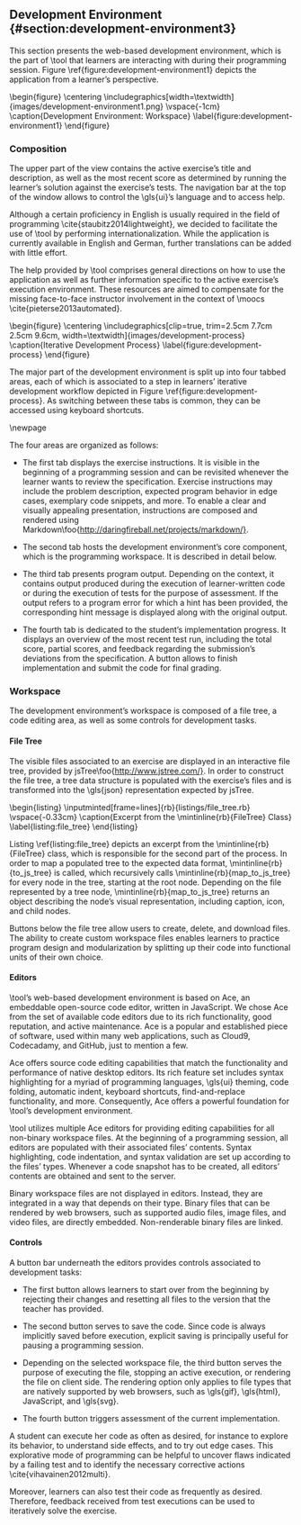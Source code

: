 ## Development Environment {#section:development-environment3}

This section presents the web-based development environment, which is the part of \tool that learners are interacting with during their programming session. Figure \ref{figure:development-environment1} depicts the application from a learner’s perspective.

\begin{figure}
\centering
\includegraphics[width=\textwidth]{images/development-environment1.png}
\vspace{-1cm}
\caption{Development Environment: Workspace}
\label{figure:development-environment1}
\end{figure}

### Composition

The upper part of the view contains the active exercise’s title and description, as well as the most recent score as determined by running the learner’s solution against the exercise’s tests. The navigation bar at the top of the window allows to control the \gls{ui}’s language and to access help.

Although a certain proficiency in English is usually required in the field of programming \cite{staubitz2014lightweight}, we decided to facilitate the use of \tool by performing internationalization. While the application is currently available in English and German, further translations can be added with little effort.

The help provided by \tool comprises general directions on how to use the application as well as further information specific to the active exercise’s execution environment. These resources are aimed to compensate for the missing face-to-face instructor involvement in the context of \moocs \cite{pieterse2013automated}.

\begin{figure}
\centering
\includegraphics[clip=true, trim=2.5cm 7.7cm 2.5cm 9.6cm, width=\textwidth]{images/development-process}
\caption{Iterative Development Process}
\label{figure:development-process}
\end{figure}

The major part of the development environment is split up into four tabbed areas, each of which is associated to a step in learners’ iterative development workflow depicted in Figure \ref{figure:development-process}. As switching between these tabs is common, they can be accessed using keyboard shortcuts.

\newpage

The four areas are organized as follows:

- The first tab displays the exercise instructions. It is visible in the beginning of a programming session and can be revisited whenever the learner wants to review the specification. Exercise instructions may include the problem description, expected program behavior in edge cases, exemplary code snippets, and more. To enable a clear and visually appealing presentation, instructions are composed and rendered using Markdown\foo{http://daringfireball.net/projects/markdown/}.

- The second tab hosts the development environment’s core component, which is the programming workspace. It is described in detail below.

- The third tab presents program output. Depending on the context, it contains output produced during the execution of learner-written code or during the execution of tests for the purpose of assessment. If the output refers to a program error for which a hint has been provided, the corresponding hint message is displayed along with the original output.

- The fourth tab is dedicated to the student’s implementation progress. It displays an overview of the most recent test run, including the total score, partial scores, and feedback regarding the submission’s deviations from the specification. A button allows to finish implementation and submit the code for final grading.

### Workspace

The development environment’s workspace is composed of a file tree, a code editing area, as well as some controls for development tasks.

#### File Tree

The visible files associated to an exercise are displayed in an interactive file tree, provided by jsTree\foo{http://www.jstree.com/}. In order to construct the file tree, a tree data structure is populated with the exercise’s files and is transformed into the \gls{json} representation expected by jsTree.

\begin{listing}
\inputminted[frame=lines]{rb}{listings/file_tree.rb}
\vspace{-0.33cm}
\caption{Excerpt from the \mintinline{rb}{FileTree} Class}
\label{listing:file_tree}
\end{listing}

Listing \ref{listing:file_tree} depicts an excerpt from the \mintinline{rb}{FileTree} class, which is responsible for the second part of the process. In order to map a populated tree to the expected data format, \mintinline{rb}{to_js_tree} is called, which recursively calls \mintinline{rb}{map_to_js_tree} for every node in the tree, starting at the root node. Depending on the file represented by a tree node, \mintinline{rb}{map_to_js_tree} returns an object describing the node’s visual representation, including caption, icon, and child nodes.

Buttons below the file tree allow users to create, delete, and download files. The ability to create custom workspace files enables learners to practice program design and modularization by splitting up their code into functional units of their own choice.

#### Editors

\tool’s web-based development environment is based on Ace, an embeddable open-source code editor, written in JavaScript. We chose Ace from the set of available code editors due to its rich functionality, good reputation, and active maintenance. Ace is a popular and established piece of software, used within many web applications, such as Cloud9, Codecadamy, and GitHub, just to mention a few.

Ace offers source code editing capabilities that match the functionality and performance of native desktop editors. Its rich feature set includes syntax highlighting for a myriad of programming languages, \gls{ui} theming, code folding, automatic indent, keyboard shortcuts, find-and-replace functionality, and more. Consequently, Ace offers a powerful foundation for \tool’s development environment.

\tool utilizes multiple Ace editors for providing editing capabilities for all non-binary workspace files. At the beginning of a programming session, all editors are populated with their associated files’ contents. Syntax highlighting, code indentation, and syntax validation are set up according to the files’ types. Whenever a code snapshot has to be created, all editors’ contents are obtained and sent to the server.

Binary workspace files are not displayed in editors. Instead, they are integrated in a way that depends on their type. Binary files that can be rendered by web browsers, such as supported audio files, image files, and video files, are directly embedded. Non-renderable binary files are linked.

#### Controls

A button bar underneath the editors provides controls associated to development tasks:

- The first button allows learners to start over from the beginning by rejecting their changes and resetting all files to the version that the teacher has provided.

- The second button serves to save the code. Since code is always implicitly saved before execution, explicit saving is principally useful for pausing a programming session.

- Depending on the selected workspace file, the third button serves the purpose of executing the file, stopping an active execution, or rendering the file on client side. The rendering option only applies to file types that are natively supported by web browsers, such as \gls{gif}, \gls{html}, JavaScript, and \gls{svg}.

- The fourth button triggers assessment of the current implementation.

A student can execute her code as often as desired, for instance to explore its behavior, to understand side effects, and to try out edge cases. This explorative mode of programming can be helpful to uncover flaws indicated by a failing test and to identify the necessary corrective actions \cite{vihavainen2012multi}.

Moreover, learners can also test their code as frequently as desired. Therefore, feedback received from test executions can be used to iteratively solve the exercise.